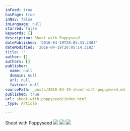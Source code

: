 ```yaml
---
inFeed: true
hasPage: true
inNav: false
inLanguage: null
starred: false
keywords: []
description: Shoot with Poppyseed
datePublished: '2016-04-19T20:05:41.240Z'
dateModified: '2016-04-19T20:05:14.318Z'
title: ''
author: []
authors: []
publisher:
  name: null
  domain: null
  url: null
  favicon: null
sourcePath: _posts/2016-04-19-shoot-with-poppyseed.md
published: true
url: shoot-with-poppyseed/index.html
_type: Article

---
```

Shoot with Poppyseed
![](https://the-grid-user-content.s3-us-west-2.amazonaws.com/8fb023e7-0b64-4e14-8b16-2db6b60f17ee.jpg)
![](https://the-grid-user-content.s3-us-west-2.amazonaws.com/6edaf972-babd-4046-9b4e-6cc8874e9625.jpg)
![](https://the-grid-user-content.s3-us-west-2.amazonaws.com/a2490b62-0407-477b-941c-6c7e3fe05aa2.jpg)